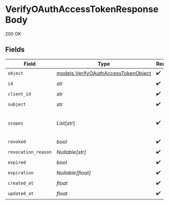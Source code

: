 # VerifyOAuthAccessTokenResponseBody

200 OK


## Fields

| Field                                                                            | Type                                                                             | Required                                                                         | Description                                                                      | Example                                                                          |
| -------------------------------------------------------------------------------- | -------------------------------------------------------------------------------- | -------------------------------------------------------------------------------- | -------------------------------------------------------------------------------- | -------------------------------------------------------------------------------- |
| `object`                                                                         | [models.VerifyOAuthAccessTokenObject](../models/verifyoauthaccesstokenobject.md) | :heavy_check_mark:                                                               | N/A                                                                              | clerk_idp_oauth_access_token                                                     |
| `id`                                                                             | *str*                                                                            | :heavy_check_mark:                                                               | N/A                                                                              | oat_0ef5a7a33d87ed87ee7954c845d80450                                             |
| `client_id`                                                                      | *str*                                                                            | :heavy_check_mark:                                                               | N/A                                                                              | client_2xhFjEI5X2qWRvtV13BzSj8H6Dk                                               |
| `subject`                                                                        | *str*                                                                            | :heavy_check_mark:                                                               | N/A                                                                              | user_2xhFjEI5X2qWRvtV13BzSj8H6Dk                                                 |
| `scopes`                                                                         | List[*str*]                                                                      | :heavy_check_mark:                                                               | N/A                                                                              | [<br/>"read",<br/>"write"<br/>]                                                  |
| `revoked`                                                                        | *bool*                                                                           | :heavy_check_mark:                                                               | N/A                                                                              | false                                                                            |
| `revocation_reason`                                                              | *Nullable[str]*                                                                  | :heavy_check_mark:                                                               | N/A                                                                              | Revoked by user                                                                  |
| `expired`                                                                        | *bool*                                                                           | :heavy_check_mark:                                                               | N/A                                                                              | false                                                                            |
| `expiration`                                                                     | *Nullable[float]*                                                                | :heavy_check_mark:                                                               | N/A                                                                              | 1716883200                                                                       |
| `created_at`                                                                     | *float*                                                                          | :heavy_check_mark:                                                               | N/A                                                                              | 1716883200                                                                       |
| `updated_at`                                                                     | *float*                                                                          | :heavy_check_mark:                                                               | N/A                                                                              | 1716883200                                                                       |